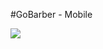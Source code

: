 #GoBarber - Mobile

[![](http://img.youtube.com/vi/8pmQUv7ny9A/0.jpg)](http://www.youtube.com/watch?v=8pmQUv7ny9A "")
